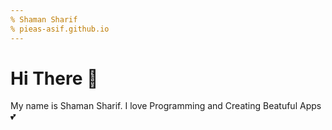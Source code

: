 ```yaml
---
% Shaman Sharif
% pieas-asif.github.io
---
```


# Hi There 👋

My name is Shaman Sharif. I love Programming and Creating Beatuful Apps 💕

